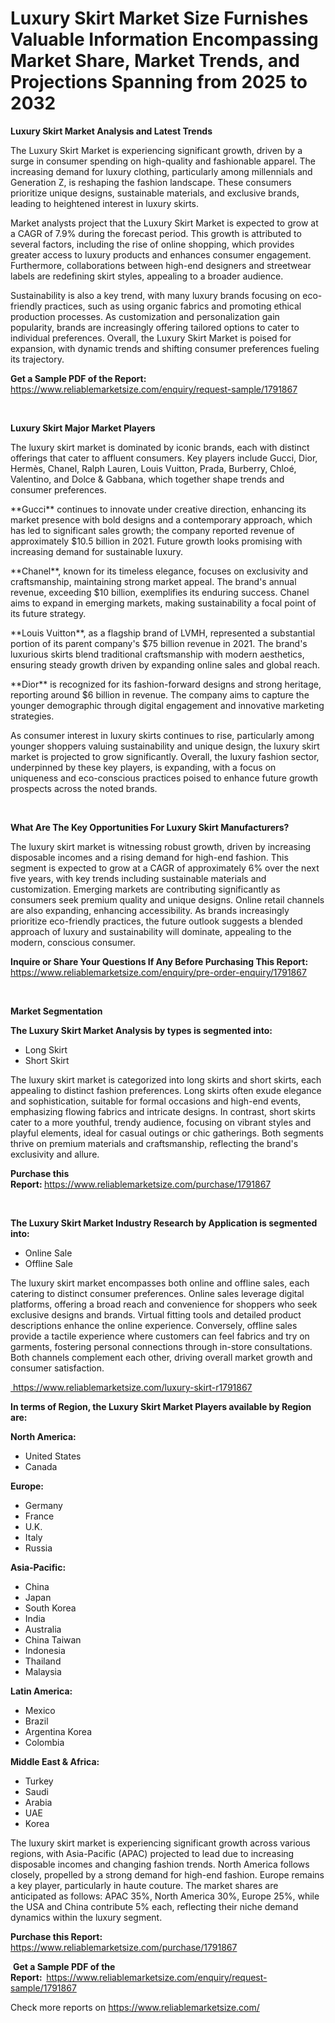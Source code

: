 <p><h1>Luxury Skirt Market Size Furnishes Valuable Information Encompassing Market Share, Market Trends, and Projections Spanning from 2025 to 2032</h1></p><p><strong>Luxury Skirt Market Analysis and Latest Trends</strong></p>
<p><p>The Luxury Skirt Market is experiencing significant growth, driven by a surge in consumer spending on high-quality and fashionable apparel. The increasing demand for luxury clothing, particularly among millennials and Generation Z, is reshaping the fashion landscape. These consumers prioritize unique designs, sustainable materials, and exclusive brands, leading to heightened interest in luxury skirts.</p><p>Market analysts project that the Luxury Skirt Market is expected to grow at a CAGR of 7.9% during the forecast period. This growth is attributed to several factors, including the rise of online shopping, which provides greater access to luxury products and enhances consumer engagement. Furthermore, collaborations between high-end designers and streetwear labels are redefining skirt styles, appealing to a broader audience.</p><p>Sustainability is also a key trend, with many luxury brands focusing on eco-friendly practices, such as using organic fabrics and promoting ethical production processes. As customization and personalization gain popularity, brands are increasingly offering tailored options to cater to individual preferences. Overall, the Luxury Skirt Market is poised for expansion, with dynamic trends and shifting consumer preferences fueling its trajectory.</p></p>
<p><strong>Get a Sample PDF of the Report:&nbsp;</strong> <a href="https://www.reliablemarketsize.com/enquiry/request-sample/1791867?utm_campaign=3072&utm_medium=2&utm_source=Github&utm_content=ia&utm_term=05042025&utm_id=luxury-skirt">https://www.reliablemarketsize.com/enquiry/request-sample/1791867</a></p>
<p>&nbsp;</p>
<p><strong>Luxury Skirt Major Market Players</strong></p>
<p><p>The luxury skirt market is dominated by iconic brands, each with distinct offerings that cater to affluent consumers. Key players include Gucci, Dior, Hermès, Chanel, Ralph Lauren, Louis Vuitton, Prada, Burberry, Chloé, Valentino, and Dolce & Gabbana, which together shape trends and consumer preferences.</p><p>**Gucci** continues to innovate under creative direction, enhancing its market presence with bold designs and a contemporary approach, which has led to significant sales growth; the company reported revenue of approximately $10.5 billion in 2021. Future growth looks promising with increasing demand for sustainable luxury.</p><p>**Chanel**, known for its timeless elegance, focuses on exclusivity and craftsmanship, maintaining strong market appeal. The brand's annual revenue, exceeding $10 billion, exemplifies its enduring success. Chanel aims to expand in emerging markets, making sustainability a focal point of its future strategy.</p><p>**Louis Vuitton**, as a flagship brand of LVMH, represented a substantial portion of its parent company's $75 billion revenue in 2021. The brand's luxurious skirts blend traditional craftsmanship with modern aesthetics, ensuring steady growth driven by expanding online sales and global reach.</p><p>**Dior** is recognized for its fashion-forward designs and strong heritage, reporting around $6 billion in revenue. The company aims to capture the younger demographic through digital engagement and innovative marketing strategies.</p><p>As consumer interest in luxury skirts continues to rise, particularly among younger shoppers valuing sustainability and unique design, the luxury skirt market is projected to grow significantly. Overall, the luxury fashion sector, underpinned by these key players, is expanding, with a focus on uniqueness and eco-conscious practices poised to enhance future growth prospects across the noted brands.</p></p>
<p>&nbsp;</p>
<p><strong>What Are The Key Opportunities For Luxury Skirt Manufacturers?</strong></p>
<p><p>The luxury skirt market is witnessing robust growth, driven by increasing disposable incomes and a rising demand for high-end fashion. This segment is expected to grow at a CAGR of approximately 6% over the next five years, with key trends including sustainable materials and customization. Emerging markets are contributing significantly as consumers seek premium quality and unique designs. Online retail channels are also expanding, enhancing accessibility. As brands increasingly prioritize eco-friendly practices, the future outlook suggests a blended approach of luxury and sustainability will dominate, appealing to the modern, conscious consumer.</p></p>
<p><strong>Inquire or Share Your Questions If Any Before Purchasing This Report:</strong> <a href="https://www.reliablemarketsize.com/enquiry/pre-order-enquiry/1791867?utm_campaign=3072&utm_medium=2&utm_source=Github&utm_content=ia&utm_term=05042025&utm_id=luxury-skirt">https://www.reliablemarketsize.com/enquiry/pre-order-enquiry/1791867</a></p>
<p>&nbsp;</p>
<p><strong>Market Segmentation</strong></p>
<p><strong>The Luxury Skirt Market Analysis by types is segmented into:</strong></p>
<p><ul><li>Long Skirt</li><li>Short Skirt</li></ul></p>
<p><p>The luxury skirt market is categorized into long skirts and short skirts, each appealing to distinct fashion preferences. Long skirts often exude elegance and sophistication, suitable for formal occasions and high-end events, emphasizing flowing fabrics and intricate designs. In contrast, short skirts cater to a more youthful, trendy audience, focusing on vibrant styles and playful elements, ideal for casual outings or chic gatherings. Both segments thrive on premium materials and craftsmanship, reflecting the brand's exclusivity and allure.</p></p>
<p><strong>Purchase this Report:&nbsp;</strong><a href="https://www.reliablemarketsize.com/purchase/1791867?utm_campaign=3072&utm_medium=2&utm_source=Github&utm_content=ia&utm_term=05042025&utm_id=luxury-skirt">https://www.reliablemarketsize.com/purchase/1791867</a></p>
<p>&nbsp;</p>
<p><strong>The Luxury Skirt Market Industry Research by Application is segmented into:</strong></p>
<p><ul><li>Online Sale</li><li>Offline Sale</li></ul></p>
<p><p>The luxury skirt market encompasses both online and offline sales, each catering to distinct consumer preferences. Online sales leverage digital platforms, offering a broad reach and convenience for shoppers who seek exclusive designs and brands. Virtual fitting tools and detailed product descriptions enhance the online experience. Conversely, offline sales provide a tactile experience where customers can feel fabrics and try on garments, fostering personal connections through in-store consultations. Both channels complement each other, driving overall market growth and consumer satisfaction.</p></p>
<p><a href="https://www.reliablemarketsize.com/luxury-skirt-r1791867?utm_campaign=3072&utm_medium=2&utm_source=Github&utm_content=ia&utm_term=05042025&utm_id=luxury-skirt">&nbsp;https://www.reliablemarketsize.com/luxury-skirt-r1791867</a></p>
<p><strong>In terms of Region, the Luxury Skirt Market Players available by Region are:</strong></p>
<p>
    <p> <strong> North America: </strong>
        <ul>
            <li>United States</li>
            <li>Canada</li>
        </ul>
        </p> 
    <p> <strong> Europe: </strong>
        <ul>
            <li>Germany</li>
            <li>France</li>
            <li>U.K.</li>
            <li>Italy</li>
            <li>Russia</li>
        </ul>
        </p> 
    <p> <strong> Asia-Pacific: </strong>
        <ul>
            <li>China</li>
            <li>Japan</li>
            <li>South Korea</li>
            <li>India</li>
            <li>Australia</li>
            <li>China Taiwan</li>
            <li>Indonesia</li>
            <li>Thailand</li>
            <li>Malaysia</li>
        </ul>
        </p> 
    <p> <strong> Latin America: </strong>
        <ul>
            <li>Mexico</li>
            <li>Brazil</li>
            <li>Argentina Korea</li>
            <li>Colombia</li>
        </ul>
        </p> 
    <p> <strong> Middle East & Africa: </strong>
        <ul>
            <li>Turkey</li>
            <li>Saudi</li>
            <li>Arabia</li>
            <li>UAE</li>
            <li>Korea</li>
        </ul>
    </p>
    </p>
<p><p>The luxury skirt market is experiencing significant growth across various regions, with Asia-Pacific (APAC) projected to lead due to increasing disposable incomes and changing fashion trends. North America follows closely, propelled by a strong demand for high-end fashion. Europe remains a key player, particularly in haute couture. The market shares are anticipated as follows: APAC 35%, North America 30%, Europe 25%, while the USA and China contribute 5% each, reflecting their niche demand dynamics within the luxury segment.</p></p>
<p><strong>Purchase this Report: </strong><a href="https://www.reliablemarketsize.com/purchase/1791867?utm_campaign=3072&utm_medium=2&utm_source=Github&utm_content=ia&utm_term=05042025&utm_id=luxury-skirt">https://www.reliablemarketsize.com/purchase/1791867</a></p>
<p>&nbsp;<strong>Get a Sample PDF of the Report:&nbsp;&nbsp;</strong><a href="https://www.reliablemarketsize.com/enquiry/request-sample/1791867?utm_campaign=3072&utm_medium=2&utm_source=Github&utm_content=ia&utm_term=05042025&utm_id=luxury-skirt">https://www.reliablemarketsize.com/enquiry/request-sample/1791867</a></p>
<p><strong></strong></p>
<p>Check more reports on <a href="https://www.reliablemarketsize.com/?utm_campaign=3072&utm_medium=2&utm_source=Github&utm_content=ia&utm_term=05042025&utm_id=luxury-skirt">https://www.reliablemarketsize.com/</a></p>